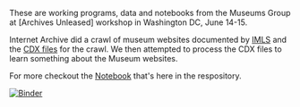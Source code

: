 These are working programs, data and notebooks from the Museums Group at 
[Archives Unleased] workshop in Washington DC, June 14-15.

Internet Archive did a crawl of museum websites documented by [IMLS] and 
the [CDX files] for the crawl. We then attempted to process the CDX files to
learn something about the Museum websites.

For more checkout the [Notebook] that's here in the respository.

[![Binder](http://mybinder.org/badge.svg)](http://mybinder.org/repo/edsu/imls-cdx)

[Archives Unleashed]: http://archivesunleashed.com/
[CDX files]: http://qa-server.us.archive.org/vinay-misc/imls-cdx/cdx-manifest.txt
[IMLS]: https://data.imls.gov/Museum/Museum-Universe-Data-File-FY-2015-Q1/bqh6-bapa
[Notebook]: https://github.com/edsu/imls-cdx/blob/master/Notebook.ipynb
